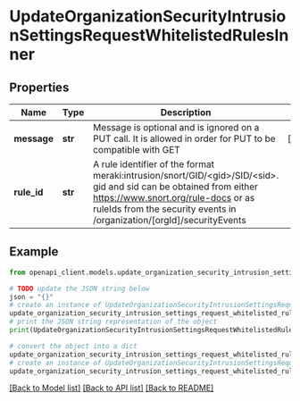 # UpdateOrganizationSecurityIntrusionSettingsRequestWhitelistedRulesInner


## Properties

Name | Type | Description | Notes
------------ | ------------- | ------------- | -------------
**message** | **str** | Message is optional and is ignored on a PUT call. It is allowed in order for PUT to be compatible with GET | [optional] 
**rule_id** | **str** | A rule identifier of the format meraki:intrusion/snort/GID/&lt;gid&gt;/SID/&lt;sid&gt;. gid and sid can be obtained from either https://www.snort.org/rule-docs or as ruleIds from the security events in /organization/[orgId]/securityEvents | 

## Example

```python
from openapi_client.models.update_organization_security_intrusion_settings_request_whitelisted_rules_inner import UpdateOrganizationSecurityIntrusionSettingsRequestWhitelistedRulesInner

# TODO update the JSON string below
json = "{}"
# create an instance of UpdateOrganizationSecurityIntrusionSettingsRequestWhitelistedRulesInner from a JSON string
update_organization_security_intrusion_settings_request_whitelisted_rules_inner_instance = UpdateOrganizationSecurityIntrusionSettingsRequestWhitelistedRulesInner.from_json(json)
# print the JSON string representation of the object
print(UpdateOrganizationSecurityIntrusionSettingsRequestWhitelistedRulesInner.to_json())

# convert the object into a dict
update_organization_security_intrusion_settings_request_whitelisted_rules_inner_dict = update_organization_security_intrusion_settings_request_whitelisted_rules_inner_instance.to_dict()
# create an instance of UpdateOrganizationSecurityIntrusionSettingsRequestWhitelistedRulesInner from a dict
update_organization_security_intrusion_settings_request_whitelisted_rules_inner_from_dict = UpdateOrganizationSecurityIntrusionSettingsRequestWhitelistedRulesInner.from_dict(update_organization_security_intrusion_settings_request_whitelisted_rules_inner_dict)
```
[[Back to Model list]](../README.md#documentation-for-models) [[Back to API list]](../README.md#documentation-for-api-endpoints) [[Back to README]](../README.md)


